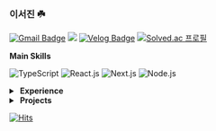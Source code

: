 ### 이서진 ☘️

[![Gmail Badge](https://img.shields.io/badge/dltjwls0529-d14836?style=flat&logo=Gmail&logoColor=white&link=mailto:dltjwls0529@gmail.com)](mailto:dltjwls0529@gmail.com)
<img src="https://img.shields.io/badge/529539-5865F2?style=flat&logo=Discord&logoColor=white"/>
[![Velog Badge](https://img.shields.io/badge/%40529539-20C997?style=flat&logo=Velog&logoColor=white&link=https://velog.io/@529539/posts)](https://velog.io/@529539/posts)
[![Solved.ac
프로필](http://mazassumnida.wtf/api/mini/generate_badge?boj=dltjwls0529)](https://solved.ac/dltjwls0529)

**Main Skills**

![TypeScript](https://img.shields.io/badge/typescript-%233178C6.svg?style=for-the-badge&logo=typescript&logoColor=white)
![React.js](https://img.shields.io/badge/react18-%2361DAFB.svg?style=for-the-badge&logo=react&logoColor=white)
![Next.js](https://img.shields.io/badge/next14-%23000000.svg?style=for-the-badge&logo=next.js&logoColor=white)
![Node.js](https://img.shields.io/badge/nodejs-%235FA04E.svg?style=for-the-badge&logo=node.js&logoColor=white)

<details>
<summary>&nbsp;<b>Experience</b></summary>
<br/>
<p>• &nbsp;이화여자대학교 컴퓨터공학전공 21학번</p>
<table border="" cellspacing="0" cellpadding="0" width="100%">
    <tr width="100%">
        <td align="left"><a href="https://github.com/EFUB">이화여대 EFUB</a> 4기 프론트엔드 임원진</td>
        <td align="center">2024.01 ~ 2024.12</td>
    </tr>
    <tr width="100%">
        <td align="left"><a href="https://github.com/EFUB">이화여대 EFUB</a> 3기 프론트엔드 리드 개발자</td>
        <td align="center">2023.03 ~ 2023.12</td>
    </tr>
    <tr width="100%">
        <td align="left"><a href="https://github.com/EWHA-LIKELION">이화여대 멋쟁이사자처럼</a> 11기 대표, 프론트엔드 운영진</td>
        <td align="center">2023.02 ~ 2024.01</td>
    </tr>
    <tr width="100%">
      <td  align="left"><a href="https://github.com/EWHA-LIKELION">이화여대 멋쟁이사자처럼</a> 10기 프론트엔드 개발자</td>
      <td  align="center">2022.03 ~ 2023.01 </td>
    </tr>
</table>
</details>

<details>
<summary>&nbsp;<b>Projects</b></summary>
 <br/>
 <table border="" cellspacing="0" cellpadding="0" width="100%">
   <tr width="100%">
     <td align="left"><a href="https://iterview.vercel.app"><b>iterview</b></a><div>졸업 프로젝트 (캡스톤디자인)</div></td>
     <td align="left">23-2, 24-1 UI 디자인/프론트엔드 개발</td>
     <td align="center"><a href="https://github.com/TEAM-ITERVIEW/CLIENT">Front-end Repository</a></td>
   </tr>
   <tr width="100%">
     <td align="left"><a href="https://11th-likelion-ewha.vercel.app"><b>이화여대 멋사 11기 전시 사이트</b></a></td>
     <td align="left">2023.12 프론트엔드 개발</td>
     <td align="center"><a href="https://github.com/EWHA-LIKELION/11th-Online-Exhibition">Repository</a></td>
   </tr>
   <tr width="100%">
     <td align="left"><a href="https://likelion.university/"><b>멋쟁이사자처럼 대학 웹사이트</b></a></td>
     <td align="left">2023.09~12 프론트엔드 개발 참여</td>
     <td align="center"><a href="https://github.com/LikelionUniv/LikelionUniv_Frontend_University">Front-end Repository</a></td>
   </tr>
   <tr width="100%">
     <td align="left"><a href="https://dae-haengsa-front.vercel.app"><b>대행사</b></a></td>
     <td align="left">2023.10~11 프론트엔드 개발 참여</td>
     <td align="center"><a href="https://github.com/TEAM-DHS/dhs-frontend">Front-end Repository</a></td>
   </tr>
   <tr width="100%">
     <td align="left"><a href="https://kuddy.co.kr"><b>KUDDY</b></a><div>2023 관광데이터 활용 공모전 우수상 수상</div></td>
     <td align="left">2023.08~09 프론트엔드 개발 참여</td>
     <td align="center"><a href="https://github.com/KUDDY-2023/KUDDY-front">Front-end Repository</a></td>
   </tr>
   <tr width="100%">
     <td align="left"><a href="https://eday-front.vercel.app"><b>E-day</b></a></td>
     <td align="left">2023.07~08 프론트엔드 개발 참여</td>
     <td align="center"><a href="https://github.com/EFUB-EDAY/EDAY-FRONT">Front-end Repository</a></td>
   </tr>
   <tr width="100%">
     <td align="left"><a href="https://smilewha2023.swygbro.com"><b>2023 이화여대 대동제 이웃</b></a></td>
     <td align="left">2023.04~05 프론트엔드 개발 참여</td>
     <td align="center"><a href="https://github.com/EWHA-LIKELION/Re-11th-Ewha-Festival-Front">Front-end Repository</a></td>
   </tr>
   <tr width="100%">
     <td align="left"><a href="https://gpt-readme.swygbro.com"><b>리드미 생성기</b></a></td>
     <td align="left">2023.03 기획/디자인/개발</td>
     <td align="center"><a href="https://github.com/529539/SWYDY-03">Repository</a></td>
   </tr>
   <tr width="100%">
     <td align="left"><a href="https://hyundai-hackathon-9.vercel.app"><b>MooDrive</b></a><div>2023 현대모비스 Mobility SW 해커톤 동상 수상</div></td>
     <td align="left">2023.02 UI 디자인/프론트엔드 개발</td>
     <td align="center"><a href="https://github.com/529539/HyundaiMobis-MobiltySW-Front">Front-end Repository</a></td>
   </tr>
   <tr width="100%">
     <td align="left"><a href="https://cheer-charm.swygbro.com"><b>응원이 부적해</b></a></td>
     <td align="left">2023.01~02 프론트엔드 개발 참여</td>
     <td align="center"><a href="https://github.com/CheerCharm/CheerCharm_Front">Front-end Repository</a></td>
   </tr>
   <tr width="100%">
     <td align="left"><a href="https://rewha.swygbro.com"><b>2022 이화여대 대동제 Re:wha</b></a></td>
     <td align="left">2022.09 프론트엔드 개발 참여</td>
     <td align="center"><a href="https://github.com/EWHA-LIKELION/Re-10th-Ewha-Festival-Front">Front-end Repository</a></td>
   </tr>
   <tr width="100%">
     <td align="left"><a href="https://"><b>Over the OTT</b></a><div>멋쟁이사자처럼 10기 중앙해커톤 최우수상 수상</div></td>
     <td align="left">2022.07-08 프론트엔드 개발 참여</td>
     <td align="center"><a href="https://github.com/Over-the-OTT/Over-the-OTT-front">Front-end Repository</a></td>
   </tr>
 </table>
</details>

[![Hits](https://hits.seeyoufarm.com/api/count/incr/badge.svg?url=https%3A%2F%2Fgithub.com%2F529539&count_bg=%239ABDD3&title_bg=%2350739E&icon=&icon_color=%23E7E7E7&title=hits&edge_flat=false)](https://hits.seeyoufarm.com)
